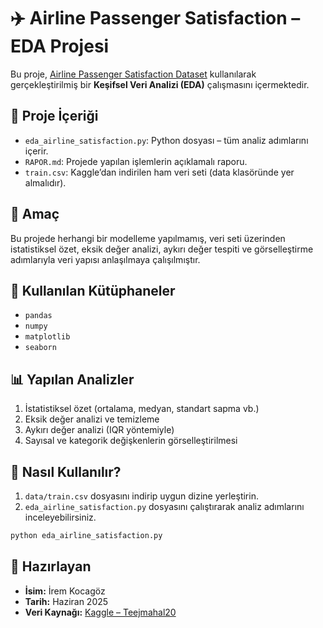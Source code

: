
# ✈️ Airline Passenger Satisfaction – EDA Projesi

Bu proje, [Airline Passenger Satisfaction Dataset](https://www.kaggle.com/datasets/teejmahal20/airline-passenger-satisfaction) kullanılarak gerçekleştirilmiş bir **Keşifsel Veri Analizi (EDA)** çalışmasını içermektedir.

## 📁 Proje İçeriği

- `eda_airline_satisfaction.py`: Python dosyası – tüm analiz adımlarını içerir.
- `RAPOR.md`: Projede yapılan işlemlerin açıklamalı raporu.
- `train.csv`: Kaggle’dan indirilen ham veri seti (data klasöründe yer almalıdır).

## 🚀 Amaç

Bu projede herhangi bir modelleme yapılmamış, veri seti üzerinden istatistiksel özet, eksik değer analizi, aykırı değer tespiti ve görselleştirme adımlarıyla veri yapısı anlaşılmaya çalışılmıştır.

## 🔧 Kullanılan Kütüphaneler

- `pandas`
- `numpy`
- `matplotlib`
- `seaborn`

## 📊 Yapılan Analizler

1. İstatistiksel özet (ortalama, medyan, standart sapma vb.)
2. Eksik değer analizi ve temizleme
3. Aykırı değer analizi (IQR yöntemiyle)
4. Sayısal ve kategorik değişkenlerin görselleştirilmesi

## 📌 Nasıl Kullanılır?

1. `data/train.csv` dosyasını indirip uygun dizine yerleştirin.
2. `eda_airline_satisfaction.py` dosyasını çalıştırarak analiz adımlarını inceleyebilirsiniz.

```bash
python eda_airline_satisfaction.py
```


## 👤 Hazırlayan

- **İsim:** İrem Kocagöz
- **Tarih:** Haziran 2025
- **Veri Kaynağı:** [Kaggle – Teejmahal20](https://www.kaggle.com/datasets/teejmahal20/airline-passenger-satisfaction)
